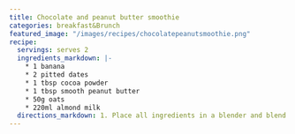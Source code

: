 ```yaml
---
title: Chocolate and peanut butter smoothie
categories: breakfast&Brunch
featured_image: "/images/recipes/chocolatepeanutsmoothie.png"
recipe:
  servings: serves 2
  ingredients_markdown: |-
    * 1 banana
    * 2 pitted dates
    * 1 tbsp cocoa powder
    * 1 tbsp smooth peanut butter
    * 50g oats
    * 220ml almond milk
  directions_markdown: 1. Place all ingredients in a blender and blend until smooth.
---
```

